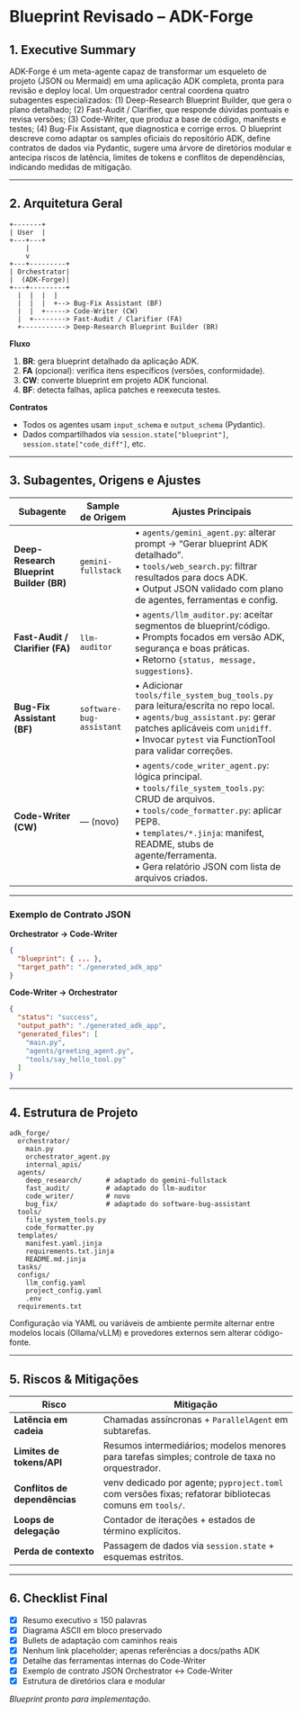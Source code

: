 # Blueprint Revisado – **ADK-Forge**

## 1. Executive Summary

ADK-Forge é um meta-agente capaz de transformar um esqueleto de projeto (JSON ou Mermaid) em uma aplicação ADK completa, pronta para revisão e deploy local. Um orquestrador central coordena quatro subagentes especializados: (1) Deep-Research Blueprint Builder, que gera o plano detalhado; (2) Fast-Audit / Clarifier, que responde dúvidas pontuais e revisa versões; (3) Code-Writer, que produz a base de código, manifests e testes; (4) Bug-Fix Assistant, que diagnostica e corrige erros. O blueprint descreve como adaptar os samples oficiais do repositório ADK, define contratos de dados via Pydantic, sugere uma árvore de diretórios modular e antecipa riscos de latência, limites de tokens e conflitos de dependências, indicando medidas de mitigação.

---

## 2. Arquitetura Geral

```text
+-------+
| User  |
+---+---+
    |
    v
+---+---------+
| Orchestrator|
|  (ADK-Forge)|
+---+---------+
  |  |  |  |
  |  |  |  +--> Bug-Fix Assistant (BF)
  |  |  +-----> Code-Writer (CW)
  |  +--------> Fast-Audit / Clarifier (FA)
  +-----------> Deep-Research Blueprint Builder (BR)
```

**Fluxo**

1. **BR**: gera blueprint detalhado da aplicação ADK.
2. **FA** (opcional): verifica itens específicos (versões, conformidade).
3. **CW**: converte blueprint em projeto ADK funcional.
4. **BF**: detecta falhas, aplica patches e reexecuta testes.

**Contratos**

* Todos os agentes usam `input_schema` e `output_schema` (Pydantic).
* Dados compartilhados via `session.state["blueprint"]`, `session.state["code_diff"]`, etc.

---

## 3. Subagentes, Origens e Ajustes

| Subagente                                | Sample de Origem         | Ajustes Principais                                                                                                                                                                                                                                                                    |
| ---------------------------------------- | ------------------------ | ------------------------------------------------------------------------------------------------------------------------------------------------------------------------------------------------------------------------------------------------------------------------------------- |
| **Deep-Research Blueprint Builder (BR)** | `gemini-fullstack`       | • `agents/gemini_agent.py`: alterar prompt → “Gerar blueprint ADK detalhado”.<br>• `tools/web_search.py`: filtrar resultados para docs ADK.<br>• Output JSON validado com plano de agentes, ferramentas e config.                                                                     |
| **Fast-Audit / Clarifier (FA)**          | `llm-auditor`            | • `agents/llm_auditor.py`: aceitar segmentos de blueprint/código.<br>• Prompts focados em versão ADK, segurança e boas práticas.<br>• Retorno `{status, message, suggestions}`.                                                                                                       |
| **Bug-Fix Assistant (BF)**               | `software-bug-assistant` | • Adicionar `tools/file_system_bug_tools.py` para leitura/escrita no repo local.<br>• `agents/bug_assistant.py`: gerar patches aplicáveis com `unidiff`.<br>• Invocar `pytest` via FunctionTool para validar correções.                                                               |
| **Code-Writer (CW)**                     | — (novo)                 | • `agents/code_writer_agent.py`: lógica principal.<br>• `tools/file_system_tools.py`: CRUD de arquivos.<br>• `tools/code_formatter.py`: aplicar PEP8.<br>• `templates/*.jinja`: manifest, README, stubs de agente/ferramenta.<br>• Gera relatório JSON com lista de arquivos criados. |

---

### Exemplo de Contrato JSON

**Orchestrator → Code-Writer**

```json
{
  "blueprint": { ... },
  "target_path": "./generated_adk_app"
}
```

**Code-Writer → Orchestrator**

```json
{
  "status": "success",
  "output_path": "./generated_adk_app",
  "generated_files": [
    "main.py",
    "agents/greeting_agent.py",
    "tools/say_hello_tool.py"
  ]
}
```

---

## 4. Estrutura de Projeto

```text
adk_forge/
  orchestrator/
    main.py
    orchestrator_agent.py
    internal_apis/
  agents/
    deep_research/      # adaptado do gemini-fullstack
    fast_audit/         # adaptado do llm-auditor
    code_writer/        # novo
    bug_fix/            # adaptado do software-bug-assistant
  tools/
    file_system_tools.py
    code_formatter.py
  templates/
    manifest.yaml.jinja
    requirements.txt.jinja
    README.md.jinja
  tasks/
  configs/
    llm_config.yaml
    project_config.yaml
    .env
  requirements.txt
```

Configuração via YAML ou variáveis de ambiente permite alternar entre modelos locais (Ollama/vLLM) e provedores externos sem alterar código-fonte.

---

## 5. Riscos & Mitigações

| Risco                         | Mitigação                                                                                               |
| ----------------------------- | ------------------------------------------------------------------------------------------------------- |
| **Latência em cadeia**        | Chamadas assíncronas + `ParallelAgent` em subtarefas.                                                   |
| **Limites de tokens/API**     | Resumos intermediários; modelos menores para tarefas simples; controle de taxa no orquestrador.         |
| **Conflitos de dependências** | venv dedicado por agente; `pyproject.toml` com versões fixas; refatorar bibliotecas comuns em `tools/`. |
| **Loops de delegação**        | Contador de iterações + estados de término explícitos.                                                  |
| **Perda de contexto**         | Passagem de dados via `session.state` + esquemas estritos.                                              |

---

## 6. Checklist Final

* [x] Resumo executivo ≤ 150 palavras
* [x] Diagrama ASCII em bloco preservado
* [x] Bullets de adaptação com caminhos reais
* [x] Nenhum link placeholder; apenas referências a docs/paths ADK
* [x] Detalhe das ferramentas internas do Code-Writer
* [x] Exemplo de contrato JSON Orchestrator ↔ Code-Writer
* [x] Estrutura de diretórios clara e modular

*Blueprint pronto para implementação.*
